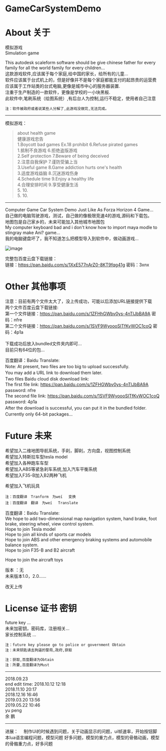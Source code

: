 # GameCarSystemDemo


# About 关于

模拟游戏</br>
Simulation game</br>

This autodesk scaleform software should be give chinese father for every family for all the world family for every children...</br>
这款游戏软件,应该属于每个家庭,给中国的家长，给所有的儿童...</br>
软件应该属于台式机上的，但是好像并不是每个家庭都能支付的起昂贵的运营费</br>
应该属于工作站类的台式电脑,更像是城市中心的服务器装置.</br>
注重于生产制造的一款软件，更像是学校的一小块黑板.</br>
此软件中,笔刷系统（绘图系统）,有后台人为控制,运行不稳定，使用者自己注意</br>

`注：软件被政府或者说某些人分解了,此游戏没做完,无法完成。`

-----------------------------------------------------------------------------------------------
模拟游戏：
>about health game   </br>
>健康游戏忠告          </br>
>1.Boycott bad games Ex.18 prohibit                          6.Refuse pirated games</br> 
>1.抵制不良游戏                                               6.拒绝盗版游戏</br> 
>2.Self protection                                           7.Beware of being deceived</br> 
>2.注意自我保护                                               7.谨防受骗上当</br> 
>3.Useful game                                               8.Game addiction hurts one's health</br> 
>3.适度游戏益脑                                               8.沉迷游戏伤身</br> 
>4.Schedule time                                             9.Enjoy a healthy life</br> 
>4.合理安排时间                                               9.享受健康生活</br> 
>5.                                                         10.           </br> 
>5.                                                         10.           </br> 
----------------------------------------------------------------------------------------------------

Computer Game Car System Demo Just Like As Forza Horizon 4 Game... </br>
自己做的电脑驾驶游戏，测试，自己做的像极限竞速4的游戏,源码和下载包。 </br>
地图包是自己家乡的，未来可能加入其他城市地图包</br>
My computer keyboard bad and i don't know how to import maya modle to stingray make Ani? game...</br>
我的电脑键盘坏了，我不知道怎么把模型导入到软件中，做动画游戏...</br>

![image](https://github.com/qizhoward/GameCarSystemDemo/blob/master/make.PNG)

完整包百度云盘下载链接：                                           </br> 
链接：https://pan.baidu.com/s/1XxE577nArZ0-8KT9fqg41g 密码：3xnx </br>

# Other 其他事项

注意：目前有两个文件太大了，没上传成功，可能以后添加URL链接提供下载  </br>
两个文件百度云盘下载链接:                                                           </br>
第一个文件链接：https://pan.baidu.com/s/1ZFHhGWbv0ys-4nTlJbBA9A 密码：nfre          </br>
第二个文件链接：https://pan.baidu.com/s/1SVF9WyoooSITfKvWOC1coQ 密码：4p1a          </br>    
下载成功后放入bundled文件夹内即可...     </br>
目前只有64位的包...</br>



百度翻译：Baidu Translate:　　　</br>
Note: At present, two files are too big to upload successfully.                       　</br>
You may add a URL link to download them later.　　　　　　　　　　　　　　　　　　　　　　　</br>
Two files Baidu cloud disk download link:　　　　　　　　　　　　　　　　　　　　　　　　　　</br>
The first file link: https://pan.baidu.com/s/1ZFHGWbv0ys-4nTlJbBA9A password: nfre　　　</br>
The second file link: https://pan.baidu.com/s/1SVF9WyoooSITfKvWOC1coQ password: 4p1a　　</br>
After the download is successful, you can put it in the bundled folder.　　　　　　　　　</br>
Currently only 64-bit packages...　　　　　　　　　　　　　　　　　　　　　　　　　　　　　　</br>



# Future 未来

希望加入二维地图导航系统，手刹，脚刹，方向盘，视图控制系统</br>
希望加入特斯拉车型tesla model </br>
希望加入各种跑车车型</br>
希望加入ABS等紧急刹车系统,加入汽车平衡系统</br>
希望加入F35-B加入B2两种飞机</br>

希望加入飞机玩具</br>


`注：百度翻译　Tranform　为weí 　变换`　　　</br>
`注：百度翻译　翻译　为weí 　Translate`　　　</br>

百度翻译：Baidu Translate:　　　</br>
We hope to add two-dimensional map navigation system, hand brake, foot brake, steering wheel, view control system.</br>
Hope to join Tesla model</br>
Hope to join all kinds of sports car models</br>
Hope to join ABS and other emergency braking systems and automobile balance system.</br>
Hope to join F35-B and B2 aircraft</br>

Hope to join the aircraft toys</br>


版本 ：无</br>
未来版本1.0，2.0......</br>

改天上传 </br>


# License 证书 密钥 

future key ...     </br>
未来加密钥，密码库，注册相关...</br>
家长控制系统 ... </br>

`注：future key please go to police or government Obtain` </br>
`注：未来钥匙请去狗逼的警局,政府,获取`                       </br>

`注：获取,百度翻译为Obtain`                                </br>
`注：所要,百度翻译为Must`                                  </br>

----------------------------------------------------------------------------------------------------

2018.09.23 </br>
end edit time: 
               2018.10.12 12:18</br>
               2018.11.10 20:17</br>
               2018.12.16 16:46</br>
               2019.03.20 13:56</br>
               2019.05.22 10:46</br>
yu peng </br>
余 鹏 </br>

-----------------------------------------------------------------------------------------------
进展：
　制作Ui的时候遇到问题，关于动画显示的问题，ui帧速率，开始按钮脚本lua语言编程问题，模型问题
 好多问题，模型的重力点，模型的骨骼动画，模型的骨骼重力点，好多问题
